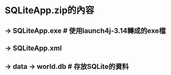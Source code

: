 <h1>SQLiteApp.zip的內容</h1>
<h2>-> SQLiteApp.exe # 使用launch4j-3.14轉成的exe檔</h2>
<h2>-> SQLiteApp.xml</h2>
<h2>-> data -> world.db # 存放SQLite的資料</h2>
